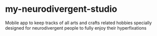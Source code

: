 # my-neurodivergent-studio
Mobile app to keep tracks of all arts and crafts related hobbies specially designed for neurodivergent people to fully enjoy their hyperfixations
